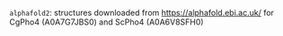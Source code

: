 `alphafold2`: structures downloaded from https://alphafold.ebi.ac.uk/ for CgPho4 (A0A7G7JBS0) and ScPho4 (A0A6V8SFH0)
